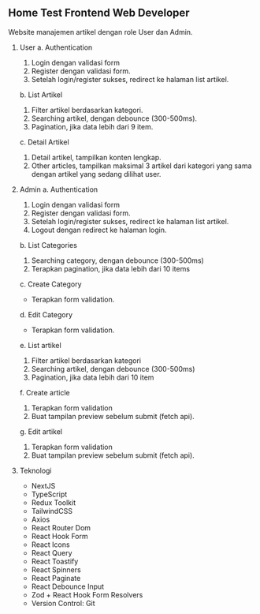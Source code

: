 ## Home Test Frontend Web Developer

Website manajemen artikel dengan role User dan Admin.

1. User
   a. Authentication

   1. Login dengan validasi form
   2. Register dengan validasi form.
   3. Setelah login/register sukses, redirect ke halaman list artikel.

   b. List Artikel

   1. Filter artikel berdasarkan kategori.
   2. Searching artikel, dengan debounce (300-500ms).
   3. Pagination, jika data lebih dari 9 item.

   c. Detail Artikel

   1. Detail artikel, tampilkan konten lengkap.
   2. Other articles, tampilkan maksimal 3 artikel dari kategori yang sama dengan artikel yang sedang dilihat user.

2. Admin
   a. Authentication

   1. Login dengan validasi form
   2. Register dengan validasi form.
   3. Setelah login/register sukses, redirect ke halaman list artikel.
   4. Logout dengan redirect ke halaman login.

   b. List Categories

   1. Searching category, dengan debounce (300-500ms)
   2. Terapkan pagination, jika data lebih dari 10 items

   c. Create Category

   - Terapkan form validation.

   d. Edit Category

   - Terapkan form validation.

   e. List artikel

   1. Filter artikel berdasarkan kategori
   2. Searching artikel, dengan debounce (300-500ms)
   3. Pagination, jika data lebih dari 10 item

   f. Create article

   1. Terapkan form validation
   2. Buat tampilan preview sebelum submit (fetch api).

   g. Edit artikel

   1. Terapkan form validation
   2. Buat tampilan preview sebelum submit (fetch api).

3. Teknologi
   - NextJS
   - TypeScript
   - Redux Toolkit
   - TailwindCSS
   - Axios
   - React Router Dom
   - React Hook Form
   - React Icons
   - React Query
   - React Toastify
   - React Spinners
   - React Paginate
   - React Debounce Input
   - Zod + React Hook Form Resolvers
   - Version Control: Git
